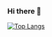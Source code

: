 ### Hi there 👋

[![Top Langs](https://github-readme-stats.vercel.app/api/top-langs/?username=Minkyu0424&langs_count=6)](https://github.com/Minkyu0424/github-readme-stats)
